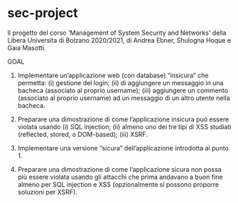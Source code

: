 # sec-project

Il progetto del corso 'Management of System Security and Networks' della Libera Universita di Bolzano 2020/2021, di Andrea Ebner, Shulogna Hoque e Gaia Masotti.

GOAL

1. Implementare un’applicazione web (con database) “insicura” che permetta: (i) gestione del login; (ii) di aggiungere un messaggio in una bacheca (associato al proprio username); (iii) aggiungere un commento (associato al proprio username) ad un messaggio di un altro utente nella bacheca.

2. Preparare una dimostrazione di come l’applicazione insicura può essere violata usando (i) SQL injection; (ii) almeno uno dei tre tipi di XSS studiati (reflected, stored, o DOM-based); (iii) XSRF.

3. Implementare una versione “sicura” dell’applicazione introdotta al punto 1.

4. Preparare una dimostrazione di come l’applicazione sicura non possa più essere violata usando gli attacchi che prima andavano a buon fine almeno per SQL injection e XSS (opzionalmente si possono proporre soluzioni per XSRF).
